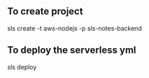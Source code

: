 ## To create project

sls create -t aws-nodejs -p sls-notes-backend

## To deploy the serverless yml 

sls deploy 


